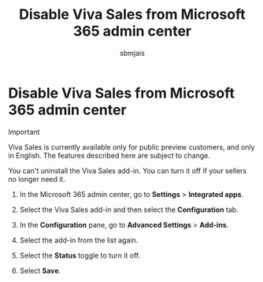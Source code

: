 ﻿---
title: Disable Viva Sales from Microsoft 365 admin center
description: Learn how to disable Viva Sales from Microsoft 365 admin center
ms.date: 07/25/2022
ms.topic: article
ms.service: viva
author: sbmjais
ms.author: shjais
manager: shujoshi
---

# Disable Viva Sales from Microsoft 365 admin center

> [!IMPORTANT]
> Viva Sales is currently available only for public preview customers, and only in English. The features described here are subject to change.

You can't uninstall the Viva Sales add-in. You can turn it off if your sellers no longer need it.

1.  In the Microsoft 365 admin center, go to **Settings** &gt; **Integrated apps**.

2.  Select the Viva Sales add-in and then select the **Configuration** tab.

3.  In the **Configuration** pane, go to **Advanced Settings** &gt; **Add-ins**.

4.  Select the add-in from the list again.

5.  Select the **Status** toggle to turn it off.

6.  Select **Save**.


